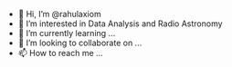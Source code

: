 - 👋 Hi, I’m @rahulaxiom
- 👀 I’m interested in Data Analysis and Radio Astronomy
- 🌱 I’m currently learning ...
- 💞️ I’m looking to collaborate on ...
- 📫 How to reach me ...

<!---
rahulaxiom/rahulaxiom is a ✨ special ✨ repository because its `README.md` (this file) appears on your GitHub profile.
You can click the Preview link to take a look at your changes.
--->
